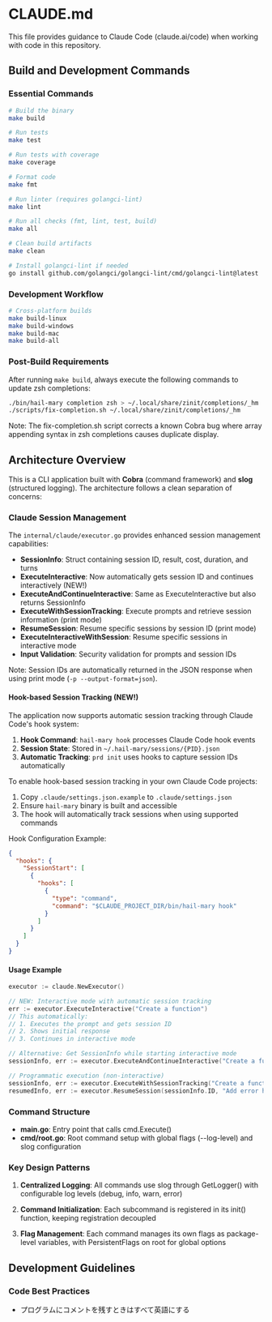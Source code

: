 # CLAUDE.md

This file provides guidance to Claude Code (claude.ai/code) when working with code in this repository.

## Build and Development Commands

### Essential Commands
```bash
# Build the binary
make build

# Run tests
make test

# Run tests with coverage
make coverage

# Format code
make fmt

# Run linter (requires golangci-lint)
make lint

# Run all checks (fmt, lint, test, build)
make all

# Clean build artifacts
make clean

# Install golangci-lint if needed
go install github.com/golangci/golangci-lint/cmd/golangci-lint@latest
```

### Development Workflow
```bash
# Cross-platform builds
make build-linux
make build-windows
make build-mac
make build-all
```

### Post-Build Requirements
After running `make build`, always execute the following commands to update zsh completions:
```bash
./bin/hail-mary completion zsh > ~/.local/share/zinit/completions/_hm
./scripts/fix-completion.sh ~/.local/share/zinit/completions/_hm
```

Note: The fix-completion.sh script corrects a known Cobra bug where array appending syntax in zsh completions causes duplicate display.

## Architecture Overview

This is a CLI application built with **Cobra** (command framework) and **slog** (structured logging). The architecture follows a clean separation of concerns:

### Claude Session Management

The `internal/claude/executor.go` provides enhanced session management capabilities:

- **SessionInfo**: Struct containing session ID, result, cost, duration, and turns
- **ExecuteInteractive**: Now automatically gets session ID and continues interactively (NEW!)
- **ExecuteAndContinueInteractive**: Same as ExecuteInteractive but also returns SessionInfo
- **ExecuteWithSessionTracking**: Execute prompts and retrieve session information (print mode)
- **ResumeSession**: Resume specific sessions by session ID (print mode)
- **ExecuteInteractiveWithSession**: Resume specific sessions in interactive mode
- **Input Validation**: Security validation for prompts and session IDs

Note: Session IDs are automatically returned in the JSON response when using print mode (`-p --output-format=json`).

#### Hook-based Session Tracking (NEW!)

The application now supports automatic session tracking through Claude Code's hook system:

1. **Hook Command**: `hail-mary hook` processes Claude Code hook events
2. **Session State**: Stored in `~/.hail-mary/sessions/{PID}.json`
3. **Automatic Tracking**: `prd init` uses hooks to capture session IDs automatically

To enable hook-based session tracking in your own Claude Code projects:

1. Copy `.claude/settings.json.example` to `.claude/settings.json`
2. Ensure `hail-mary` binary is built and accessible
3. The hook will automatically track sessions when using supported commands

Hook Configuration Example:
```json
{
  "hooks": {
    "SessionStart": [
      {
        "hooks": [
          {
            "type": "command",
            "command": "$CLAUDE_PROJECT_DIR/bin/hail-mary hook"
          }
        ]
      }
    ]
  }
}
```

#### Usage Example
```go
executor := claude.NewExecutor()

// NEW: Interactive mode with automatic session tracking
err := executor.ExecuteInteractive("Create a function")
// This automatically:
// 1. Executes the prompt and gets session ID
// 2. Shows initial response
// 3. Continues in interactive mode

// Alternative: Get SessionInfo while starting interactive mode
sessionInfo, err := executor.ExecuteAndContinueInteractive("Create a function")

// Programmatic execution (non-interactive)
sessionInfo, err := executor.ExecuteWithSessionTracking("Create a function")
resumedInfo, err := executor.ResumeSession(sessionInfo.ID, "Add error handling")
```

### Command Structure
- **main.go**: Entry point that calls cmd.Execute()
- **cmd/root.go**: Root command setup with global flags (--log-level) and slog configuration

### Key Design Patterns

1. **Centralized Logging**: All commands use slog through GetLogger() with configurable log levels (debug, info, warn, error)

2. **Command Initialization**: Each subcommand is registered in its init() function, keeping registration decoupled

3. **Flag Management**: Each command manages its own flags as package-level variables, with PersistentFlags on root for global options

## Development Guidelines

### Code Best Practices
- プログラムにコメントを残すときはすべて英語にする
